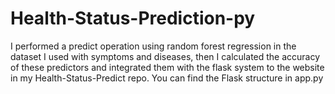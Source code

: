 # Health-Status-Prediction-py
I performed a predict operation using random forest regression in the dataset I used with symptoms and diseases, then I calculated the accuracy of these predictors and integrated them with the flask system to the website in my Health-Status-Predict repo. You can find the Flask structure in app.py

